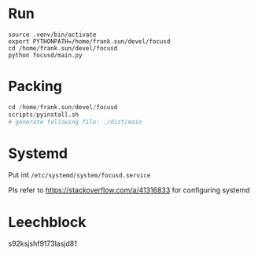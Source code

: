 
# Run

```
source .venv/bin/activate
export PYTHONPATH=/home/frank.sun/devel/focusd
cd /home/frank.sun/devel/focusd
python focusd/main.py
```

# Packing

```s
cd /home/frank.sun/devel/focusd
scripts/pyinstall.sh
# generate following file: ./dist/main
```

# Systemd

Put int `/etc/systemd/system/focusd.service`

Pls refer to https://stackoverflow.com/a/41316833 for configuring systemd

# Leechblock

s92ksjshf9173lasjd81